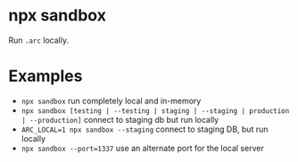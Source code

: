 # npx sandbox

Run `.arc` locally.

# Examples

- `npx sandbox` run completely local and in-memory
- `npx sandbox [testing | --testing | staging | --staging | production | --production]` connect to staging db but run locally
- `ARC_LOCAL=1 npx sandbox --staging` connect to staging DB, but run locally
- `npx sandbox --port=1337` use an alternate port for the local server